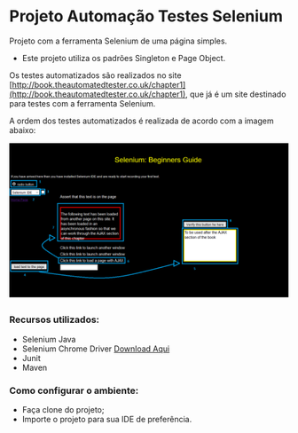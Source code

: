 # Projeto Automação Testes Selenium

Projeto com a ferramenta Selenium de uma página simples.

- Este projeto utiliza os padrões Singleton e Page Object.

Os testes automatizados são realizados no site [http://book.theautomatedtester.co.uk/chapter1](http://book.theautomatedtester.co.uk/chapter1), que já é um site destinado para testes com a ferramenta Selenium.

A ordem dos testes automatizados é realizada de acordo com a imagem abaixo:

![order-testes](readme-images/order-tests-project1.png)


### Recursos utilizados:

- Selenium Java
- Selenium Chrome Driver [Download Aqui](https://sites.google.com/a/chromium.org/chromedriver/downloads)
- Junit
- Maven

### Como configurar o ambiente:

- Faça clone do projeto;
- Importe o projeto para sua IDE de preferência.

